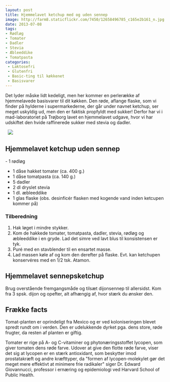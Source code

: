 ```yaml
---
layout: post
title: Hjemmelavet ketchup med og uden sennep
image: http://farm8.staticflickr.com/7450/12658496785_c165e2b161_n.jpg
date: 2013-07-08
tags:
- Rødløg
- Tomater
- Dadler
- Stevia
- Æbleeddike
- Tomatpasta
categories:
 - Laktosefri
 - Glutenfri
 - Basic-ting til køkkenet
 - Basisvarer
---
```


Det lyder måske lidt kedeligt, men her kommer en perlerække af hjemmelavede
basisvarer til dit køkken.
Den røde, aflange flaske, som vi finder på hylderne i supermarkederne, der går
under navnet ketchup, ser meget uskyldig ud, men den er faktisk propfyldt med
sukker! Derfor har vi i mad-laboratoriet på Trøjborg lavet en hjemmelavet
udgave, hvor vi har udskiftet den hvide raffinerede sukker med stevia og dadler.

 
[ ![](http://2.bp.blogspot.com/-pyiqi9JmO-I/UdnCGMl3x8I/AAAAAAAABAM/9eii6NbkBeA/s1600/Hjemmelavet_ketchup.jpg) ](http://2.bp.blogspot.com/-pyiqi9JmO-I/UdnCGMl3x8I/AAAAAAAABAM/9eii6NbkBeA/s1600/Hjemmelavet_ketchup.jpg)

## Hjemmelavet ketchup uden sennep
- 1 rødløg
- 1 dåse hakket tomater (ca. 400 g.)
- 1 dåse tomatpasta (ca. 140 g.)
- 5 dadler
- 2 dl dryslet stevia 
- 1 dl. æbleeddike
- 1 glas flaske (obs. desinficér flasken med kogende vand inden ketcupen kommer på)

### Tilberedning
1. Hak løget i mindre stykker.
2. Kom de hakkede tomater, tomatpasta, dadler, stevia, rødløg og æbleeddike i en gryde. Lad det simre ved lavt blus til konsistensen er tyk.
3. Puré med en stavblender til en ensartet masse.
4. Lad massen køle af og kom den derefter på flaske. Evt. kan ketchupen konservéres med en 1/2 tsk. Atamon.

## Hjemmelavet sennepsketchup
Brug overstående fremgangsmåde og tilsæt dijonsennep til allersidst. Kom fra 3 spsk. dijon og opefter, alt afhængig af, hvor stærk du ønsker den.

## Frække facts
Tomat-planten er oprindeligt fra Mexico og er ved koloniseringen blevet spredt
rundt om i verden. Den er udelukkende dyrket pga. dens store, røde frugter, da
resten af planten er giftig.

Tomater er rige på A- og C-vitaminer og phytonæringsstoffet lycopen, som giver
tomaten dens røde farve. Udover at give den flotte røde farve, viser det sig at
lycopen er en stærk antioxidant, som beskytter imod prostatakræft og andre
kræfttyper, da "formen af lycopen-molekylet gør det meget mere effektivt at
minimere frie radikaler" siger Dr. Edward Giovannucci, professor i ernæring og
epidemiologi ved Harvard School of Public Health.

